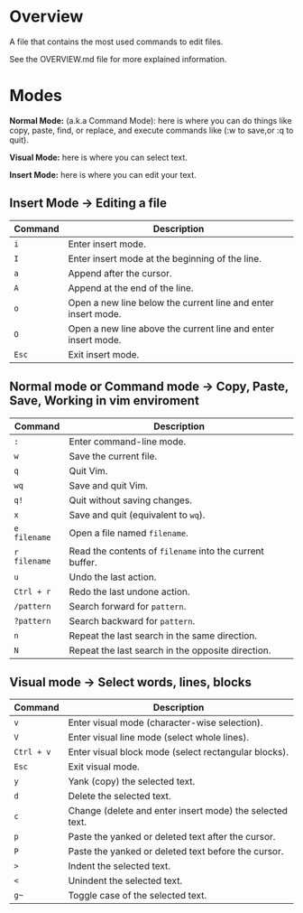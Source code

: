 # Overview

A file that contains the most used commands to edit files.

See the OVERVIEW.md file for more explained information.

# Modes

**Normal Mode:** (a.k.a Command Mode): here is where you can do things like copy, paste, find, or replace, and execute commands like (:w to save,or :q to quit).

**Visual Mode:** here is where you can select text.

**Insert Mode:** here is where you can edit your text.

## Insert Mode -> Editing a file

| Command | Description                                      |
|---------|--------------------------------------------------|
| `i`     | Enter insert mode.                               |
| `I`     | Enter insert mode at the beginning of the line. |
| `a`     | Append after the cursor.                         |
| `A`     | Append at the end of the line.                   |
| `o`     | Open a new line below the current line and enter insert mode. |
| `O`     | Open a new line above the current line and enter insert mode. |
| `Esc`   | Exit insert mode.                                |

## Normal mode or Command mode -> Copy, Paste, Save, Working in vim enviroment

| Command   | Description                                      |
|-----------|--------------------------------------------------|
| `:`       | Enter command-line mode.                         |
| `w`       | Save the current file.                           |
| `q`       | Quit Vim.                                       |
| `wq`      | Save and quit Vim.                              |
| `q!`      | Quit without saving changes.                    |
| `x`       | Save and quit (equivalent to `wq`).             |
| `e filename` | Open a file named `filename`.                  |
| `r filename` | Read the contents of `filename` into the current buffer. |
| `u`       | Undo the last action.                           |
| `Ctrl + r` | Redo the last undone action.                    |
| `/pattern`| Search forward for `pattern`.                   |
| `?pattern`| Search backward for `pattern`.                   |
| `n`       | Repeat the last search in the same direction.   |
| `N`       | Repeat the last search in the opposite direction.|


## Visual mode -> Select words, lines, blocks

| Command        | Description                                      |
|----------------|--------------------------------------------------|
| `v`            | Enter visual mode (character-wise selection).   |
| `V`            | Enter visual line mode (select whole lines).    |
| `Ctrl + v`     | Enter visual block mode (select rectangular blocks). |
| `Esc`          | Exit visual mode.                                |
| `y`            | Yank (copy) the selected text.                  |
| `d`            | Delete the selected text.                        |
| `c`            | Change (delete and enter insert mode) the selected text. |
| `p`            | Paste the yanked or deleted text after the cursor. |
| `P`            | Paste the yanked or deleted text before the cursor. |
| `>`            | Indent the selected text.                        |
| `<`            | Unindent the selected text.                      |
| `g~`           | Toggle case of the selected text.                |

<!--# Navigating inside a file
     # Navigating through a project-->